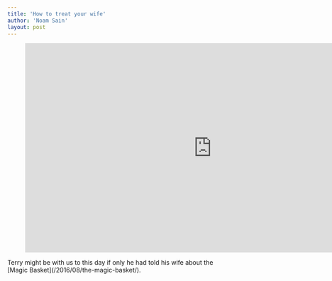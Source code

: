 ```yaml
---
title: 'How to treat your wife'
author: 'Noam Sain'
layout: post
---
```


<figure class="wp-block-embed is-type-video is-provider-vimeo wp-block-embed-vimeo wp-embed-aspect-16-9 wp-has-aspect-ratio"><div class="wp-block-embed__wrapper"><iframe allow="autoplay; fullscreen; picture-in-picture" allowfullscreen="" frameborder="0" height="473" loading="lazy" src="https://player.vimeo.com/video/569384295?h=504c925d81&dnt=1&app_id=122963" title="How to treat your spouse" width="840"></iframe></div></figure>Terry might be with us to this day if only he had told his wife about the [Magic Basket](/2016/08/the-magic-basket/).